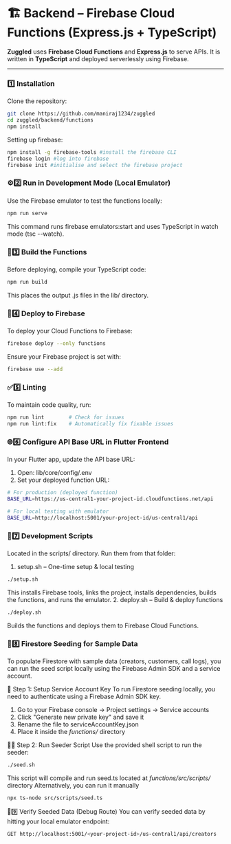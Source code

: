# 🏗️ Backend – Firebase Cloud Functions (Express.js + TypeScript)

**Zuggled** uses **Firebase Cloud Functions** and **Express.js** to serve APIs. It is written in **TypeScript** and deployed serverlessly using Firebase.

---

### **1️⃣ Installation**
Clone the repository:
```sh
git clone https://github.com/maniraj1234/zuggled
cd zuggled/backend/functions
npm install
```
Setting up firebase: 
```sh
npm install -g firebase-tools #install the firebase CLI
firebase login #log into firebase
firebase init #initialise and select the firebase project
```

### **⚙️2️⃣ Run in Development Mode (Local Emulator)**
Use the Firebase emulator to test the functions locally:
```sh
npm run serve
```
This command runs firebase emulators:start and uses TypeScript in watch mode (tsc --watch).

### **🔨3️⃣ Build the Functions**
Before deploying, compile your TypeScript code:
```sh
npm run build
```
This places the output .js files in the lib/ directory.

### **🚀4️⃣ Deploy to Firebase**
To deploy your Cloud Functions to Firebase:
```sh
firebase deploy --only functions
```
Ensure your Firebase project is set with:
```sh
firebase use --add
```

### **✅5️⃣ Linting**
To maintain code quality, run:
```sh
npm run lint        # Check for issues
npm run lint:fix    # Automatically fix fixable issues
```

### **🌐6️⃣ Configure API Base URL in Flutter Frontend**
In your Flutter app, update the API base URL:

1. Open: lib/core/config/.env
2. Set your deployed function URL:
```sh
# For production (deployed function)
BASE_URL=https://us-central1-your-project-id.cloudfunctions.net/api

# For local testing with emulator
BASE_URL=http://localhost:5001/your-project-id/us-central1/api
```

### **📜7️⃣ Development Scripts**
Located in the scripts/ directory. Run them from that folder:
1. setup.sh – One-time setup & local testing
```sh
./setup.sh
```
This installs Firebase tools, links the project, installs dependencies, builds the functions, and runs the emulator.
2. deploy.sh – Build & deploy functions
```sh
./deploy.sh
```
Builds the functions and deploys them to Firebase Cloud Functions.


### **🌱8️⃣ Firestore Seeding for Sample Data**
To populate Firestore with sample data (creators, customers, call logs), you can run the seed script locally using the Firebase Admin SDK and a service account.

🔐 Step 1: Setup Service Account Key
To run Firestore seeding locally, you need to authenticate using a Firebase Admin SDK key.
1. Go to your Firebase console → Project settings → Service accounts
2. Click "Generate new private key" and save it
3. Rename the file to serviceAccountKey.json
4. Place it inside the *functions/* directory

🏃‍♂️ Step 2: Run Seeder Script
Use the provided shell script to run the seeder:

```sh
./seed.sh
```
This script will compile and run seed.ts located at *functions/src/scripts/* directory
Alternatively, you can run it manually
```sh
npx ts-node src/scripts/seed.ts
```
🧪9️⃣ Verify Seeded Data (Debug Route)
You can verify seeded data by hitting your local emulator endpoint:
```sh
GET http://localhost:5001/<your-project-id>/us-central1/api/creators
```
